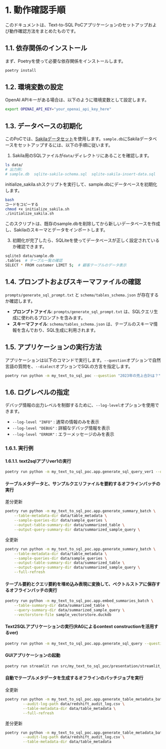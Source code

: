 # 1. 動作確認手順

このドキュメントは、Text-to-SQL PoCアプリケーションのセットアップおよび動作確認方法をまとめたものです。

## 1.1. 依存関係のインストール

まず、Poetryを使って必要な依存関係をインストールします。

```bash
poetry install
```

## 1.2. 環境変数の設定

OpenAI APIキーがある場合は、以下のように環境変数として設定します。

```bash
export OPENAI_API_KEY="your_openai_api_key_here"
```

## 1.3. データベースの初期化

このPoCでは、[Sakilaデータセット](https://github.com/jOOQ/sakila)を使用します。`sample.db`にSakilaデータベースをセットアップするには、以下の手順に従います。

1. Sakila用のSQLファイルが`data/`ディレクトリにあることを確認します。

```bash
ls data/
# 出力例:
# sample.db  sqlite-sakila-schema.sql  sqlite-sakila-insert-data.sql
```

initialize_sakila.shスクリプトを実行して、sample.dbにデータベースを初期化します。

```bash
bash
コードをコピーする
chmod +x initialize_sakila.sh
./initialize_sakila.sh
```

このスクリプトは、既存のsample.dbを削除してから新しいデータベースを作成し、Sakilaのスキーマとデータをインポートします。

3. 初期化が完了したら、SQLiteを使ってデータベースが正しく設定されているか確認できます。

```bash
sqlite3 data/sample.db
.tables  # テーブル一覧の確認
SELECT * FROM customer LIMIT 5;  # 顧客テーブルのデータ表示
```

## 1.4. プロンプトおよびスキーマファイルの確認

`prompts/generate_sql_prompt.txt` と `schema/tables_schema.json` が存在するか確認します。

- **プロンプトファイル**: `prompts/generate_sql_prompt.txt` は、SQLクエリ生成に使われるプロンプトを含みます。
- **スキーマファイル**: `schema/tables_schema.json` は、テーブルのスキーマ情報を含んでおり、SQL生成に利用されます。

## 1.5. アプリケーションの実行方法

アプリケーションは以下のコマンドで実行します。`--question`オプションで自然言語の質問を、`--dialect`オプションでSQLの方言を指定します。

```bash
poetry run python -m my_text_to_sql_poc --question "2023年の売上合計は？" --dialect "SQLite"
```

## 1.6. ログレベルの指定

デバッグ情報の出力レベルを制御するために、`--log-level`オプションを使用できます。

- `--log-level "INFO"` : 通常の情報のみを表示
- `--log-level "DEBUG"` : 詳細なデバッグ情報を表示
- `--log-level "ERROR"` : エラーメッセージのみを表示

### 1.6.1. 実行例

#### 1.6.1.1. text2sqlアプリver1の実行

```bash
poetry run python -m my_text_to_sql_poc.app.generate_sql_query_ver1 --question "各年の売り上げの推移を知りたい" --dialect "DuckDB" --log-level "DEBUG"
```

#### テーブルメタデータと、サンプルクエリファイルを要約するオフラインバッチの実行

差分更新

```bash
poetry run python -m my_text_to_sql_poc.app.generate_summary_batch \
    --table-metadata-dir data/table_metadata \
    --sample-queries-dir data/sample_queries \
    --output-table-summary-dir data/summarized_table \
    --output-query-summary-dir data/summarized_sample_query \
```

全更新

```bash
poetry run python -m my_text_to_sql_poc.app.generate_summary_batch \
    --table-metadata-dir data/table_metadata \
    --sample-queries-dir data/sample_queries \
    --output-table-summary-dir data/summarized_table \
    --output-query-summary-dir data/summarized_sample_query \
    --full-refresh
```

#### テーブル要約とクエリ要約を埋め込み表現に変換して、ベクトルストアに保存するオフラインバッチの実行

```bash
poetry run python -m my_text_to_sql_poc.app.embed_summaries_batch \
    --table-summary-dir data/summarized_table \
    --query-summary-dir data/summarized_sample_query \
    --vectorstore-file sample_vectorstore.duckdb
```

#### Text2SQLアプリケーションの実行(RAGによるcontext constructionを活用するver)

```bash
poetry run python -m my_text_to_sql_poc.app.generate_sql_query --question "直近2週間の各カテゴリのCTRの推移を知りたい" --dialect "Redshift" 
```

#### GUIアプリケーションの起動

```bash
poetry run streamlit run src/my_text_to_sql_poc/presentation/streamlit_gui.py
```

#### 自動でテーブルメタデータを生成するオフラインのバッチジョブを実行

全更新

```bash
poetry run python -m my_text_to_sql_poc.app.generate_table_metadata_batch \
        --audit-log-path data/redshift_audit_log.csv \
        --table-metadata-dir data/table_metadata \
        --full-refresh
```

差分更新

```bash
poetry run python -m my_text_to_sql_poc.app.generate_table_metadata_batch \
        --audit-log-path data/redshift_audit_log.csv \
        --table-metadata-dir data/table_metadata
```
